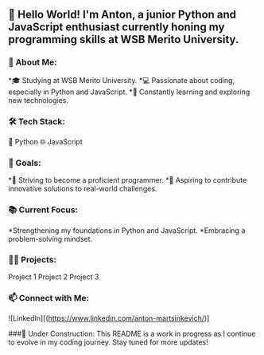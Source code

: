 
## 👋 Hello World! I'm Anton, a junior Python and JavaScript enthusiast currently honing my programming skills at WSB Merito University.

### 🚀 About Me:
  *🎓 Studying at WSB Merito University.
  *💻 Passionate about coding, especially in Python and JavaScript.
  *🌱 Constantly learning and exploring new technologies.

### 🛠️ Tech Stack:
🐍 Python
🌐 JavaScript

### 🔭 Goals:
*🚀 Striving to become a proficient programmer.
*🌟 Aspiring to contribute innovative solutions to real-world challenges.

### 📚 Current Focus:
*Strengthening my foundations in Python and JavaScript.
*Embracing a problem-solving mindset.

### 👨‍💻 Projects:
Project 1
Project 2
Project 3

### 📫 Connect with Me:

![LinkedIn][(https://www.linkedin.com/anton-martsinkevich/)]

###🚧 Under Construction:
This README is a work in progress as I continue to evolve in my coding journey. Stay tuned for more updates!
